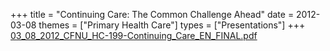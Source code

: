 +++
title = "Continuing Care: The Common Challenge Ahead"
date = 2012-03-08
themes = ["Primary Health Care"]
types = ["Presentations"]
+++
[03_08_2012_CFNU_HC-199-Continuing_Care_EN_FINAL.pdf](/files/03_08_2012_CFNU_HC-199-Continuing_Care_EN_FINAL.pdf)
